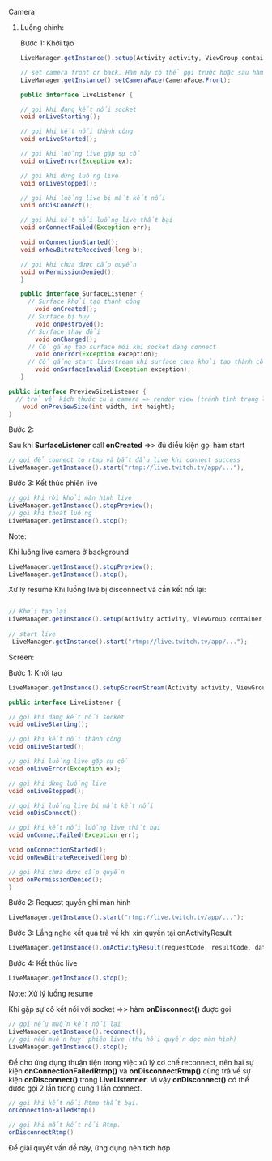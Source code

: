 Camera

1. Luồng chính:

   Bước 1: Khởi tạo

   ```java
   LiveManager.getInstance().setup(Activity activity, ViewGroup container, int[] paddings, LiveListener listener,boolean isFrontCam, PreviewSizeListener previewSizeListener, OpenGlView.SurfaceListener surfaceListener)
   ```

   ```java
   // set camera front or back. Hàm này có thể gọi trước hoặc sau hàm khởi tạo.
   LiveManager.getInstance().setCameraFace(CameraFace.Front);
   ```

   ```java
   public interface LiveListener {
   
   // gọi khi đang kết nối socket
   void onLiveStarting();
   
   // gọi khi kết nối thành công
   void onLiveStarted();
   
   // gọi khi luồng live gặp sự cố
   void onLiveError(Exception ex);
   
   // gọi khi dừng luồng live
   void onLiveStopped();
   
   // gọi khi luồng live bị mất kết nối
   void onDisConnect();
   
   // gọi khi kết nối luồng live thất bại
   void onConnectFailed(Exception err);
   
   void onConnectionStarted();
   void onNewBitrateReceived(long b);
   
   // gọi khi chưa được cấp quyền
   void onPermissionDenied();
   }
   ```

   ```java
   public interface SurfaceListener {
     // Surface khởi tạo thành công
       void onCreated();
     // Surface bị huỷ
       void onDestroyed();
     // Surface thay đổi
       void onChanged();
     // Cố gắng tạo surface mới khi socket đang connect
       void onError(Exception exception);
     // Cố gắng start livestream khi surface chưa khởi tạo thành công
       void onSurfaceInvalid(Exception exception);
   }
   ```



```java
public interface PreviewSizeListener {
  // trả về kích thước của camera => render view (tránh tình trạng live bị méo)
    void onPreviewSize(int width, int height);
}
```



Bước 2:

Sau khi **SurfaceListener** call **onCreated** =>> đủ điều kiện gọi hàm start

```java
// gọi để connect to rtmp và bắt đầu live khi connect success
LiveManager.getInstance().start("rtmp://live.twitch.tv/app/...");
```



Bước 3: Kết thúc phiên live

```java
// gọi khi rời khỏi màn hình live
LiveManager.getInstance().stopPreview();
// gọi khi thoát luồng
LiveManager.getInstance().stop();
```



Note: 

Khi luông live camera ở background

```java
LiveManager.getInstance().stopPreview();
LiveManager.getInstance().stop();
```

Xử lý resume
Khi luồng live bị disconnect và cần kết nối lại:

```java

// Khởi tạo lại
LiveManager.getInstance().setup(Activity activity, ViewGroup container, int[] paddings, LiveListener listener,boolean isFrontCam PreviewSizeListener previewSizeListener, OpenGlView.SurfaceListener surfaceListener);
  
// start live 
 LiveManager.getInstance().start("rtmp://live.twitch.tv/app/...");
```



Screen:

Bước 1: Khởi tạo

```java
LiveManager.getInstance().setupScreenStream(Activity activity, ViewGroup container, LiveListener listener)
```

```java
public interface LiveListener {

// gọi khi đang kết nối socket
void onLiveStarting();

// gọi khi kết nối thành công
void onLiveStarted();

// gọi khi luồng live gặp sự cố
void onLiveError(Exception ex);

// gọi khi dừng luồng live
void onLiveStopped();

// gọi khi luồng live bị mất kết nối
void onDisConnect();

// gọi khi kết nối luồng live thất bại
void onConnectFailed(Exception err);

void onConnectionStarted();
void onNewBitrateReceived(long b);

// gọi khi chưa được cấp quyền
void onPermissionDenied();
}
```

Bước 2: Request quyền ghi màn hình

```java
LiveManager.getInstance().start("rtmp://live.twitch.tv/app/...");
```

Bước 3: Lắng nghe kết quả trả về khi xin quyền tại onActivityResult

```java
LiveManager.getInstance().onActivityResult(requestCode, resultCode, data);
```

Bước 4: Kết thúc live

```java
LiveManager.getInstance().stop();
```



Note: Xử lý luồng resume

Khi gặp sự cố kết nối với socket =>> hàm **onDisconnect()** được gọi

```java
// gọi nếu muốn kết nối lại
LiveManager.getInstance().reconnect();
// gọi nêú muốn huỷ phiên live (thu hồi quyền đọc màn hình)
LiveManager.getInstance().stop();
```

Để cho ứng dụng thuận tiện trong việc xử lý cơ chế reconnect, nên hai sự kiện **onConnectionFailedRtmp()** và **onDisconnectRtmp()** cùng trả về sự kiện **onDisconnect()** trong **LiveListenner**. Vì vậy **onDisconnect()** có thể được gọi 2 lần trong cùng 1 lần connect.

```java
// gọi khi kết nối Rtmp thất bại.
onConnectionFailedRtmp()

// gọi khi mất kết nối Rtmp.
onDisconnectRtmp() 
```

Để giải quyết vấn đề này, ứng dụng nên tích hợp 

